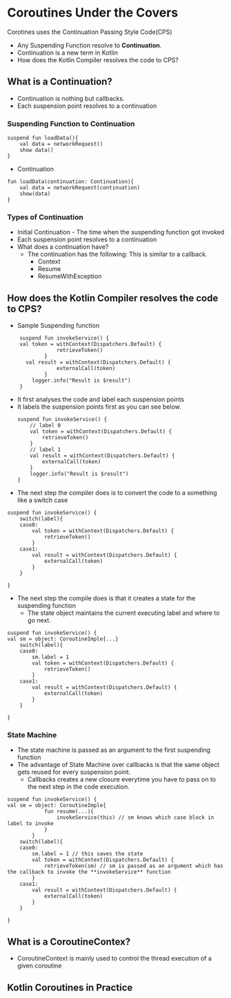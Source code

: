 # Coroutines Under the Covers

Corotines uses the Continuation Passing Style Code(CPS)

-   Any Suspending Function resolve to **Continuation**. 
-   Continuation is a new term in Kotlin
-   How does the Kotlin Compiler resolves the code to CPS?    

## What is a Continuation?

-   Continuation is nothing but callbacks.
-   Each suspension point resolves to a continuation

### Suspending Function to Continuation

```aidl
suspend fun loadData(){
    val data = networkRequest()
    show data()
}
```

- Continuation

```aidl
fun loadData(continuation: Continuation){ 
    val data = networkRequest(continuation)
    show(data)
}

```

### Types of Continuation
-   Initial Continuation - The time when the suspending function got invoked
-   Each suspension point resolves to a continuation
-   What does a continuation have?
    -   The continuation has the following: This is similar to a callback.
        -   Context
        -   Resume
        -   ResumeWithException

##  How does the Kotlin Compiler resolves the code to CPS?

- Sample Suspending function
```aidl
    suspend fun invokeService() {
    val token = withContext(Dispatchers.Default) {
                retrieveToken()
            }
      val result = withContext(Dispatchers.Default) {
                externalCall(token)
            }
        logger.info("Result is $result")
    }
```

-   It first analyses the code and label each suspension points
-   It labels the suspension points first as you can see below.    
    ```aidl
    suspend fun invokeService() {
        // label 0
        val token = withContext(Dispatchers.Default) {
            retrieveToken()
        }
        // label 1
        val result = withContext(Dispatchers.Default) {
            externalCall(token)
        }
        logger.info("Result is $result")
    }
    ```          
-   The next step the compiler does is to convert the code to a something like a switch case

```aidl
suspend fun invokeService() {
    switch(label){
    case0:
        val token = withContext(Dispatchers.Default) {
            retrieveToken()
        }        
    case1:
        val result = withContext(Dispatchers.Default) {
            externalCall(token)
        }
    }

}
```    

-   The next step the compile does is that it creates a state for the suspending function
    -   The state object maintains the current executing label and where to go next.
```aidl
suspend fun invokeService() {
val sm = object: CoroutineImple{...}
    switch(label){
    case0:
        sm.label = 1
        val token = withContext(Dispatchers.Default) {
            retrieveToken()
        }        
    case1:
        val result = withContext(Dispatchers.Default) {
            externalCall(token)
        }
    }

}
```
### State Machine
-   The state machine is passed as an argument to the first suspending function
-   The advantage of State Machine over callbacks is that the same object gets reused for every suspension point.
     -  Callbacks creates a new closure everytime you have to pass on to the next step in the code execution.

```aidl
suspend fun invokeService() {
val sm = object: CoroutineImple{
            fun resume(...){
                invokeService(this) // sm knows which case block in label to invoke 
            }
        }
    switch(label){
    case0:
        sm.label = 1 // this saves the state
        val token = withContext(Dispatchers.Default) {
            retrieveToken(sm) // sm is passed as an argument which has the callback to invoke the **invokeService** function
        }        
    case1:
        val result = withContext(Dispatchers.Default) {
            externalCall(token)
        }
    }

}
```

## What is a CoroutineContex?

-   CoroutineContext is mainly used to control the thread execution of a given coroutine

## Kotlin Coroutines in Practice

